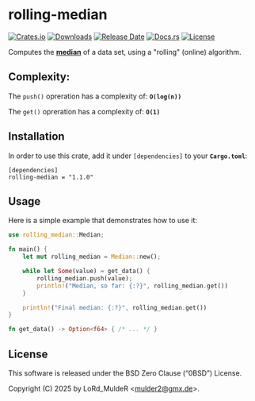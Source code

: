# rolling-median

[![Crates.io](https://img.shields.io/crates/v/rolling-median)](https://crates.io/crates/rolling-median)
[![Downloads](https://img.shields.io/crates/d/rolling-median)](https://crates.io/crates/rolling-median)
[![Release Date](https://img.shields.io/github/release-date/lordmulder/rolling-median)](https://crates.io/crates/rolling-median/versions)
[![Docs.rs](https://img.shields.io/docsrs/rolling-median)](https://docs.rs/rolling-median/latest/)
[![License](https://img.shields.io/crates/l/rolling-median)](https://opensource.org/license/0BSD)

Computes the [**median**](https://en.wikipedia.org/wiki/Median) of a data set, using a "rolling" (online) algorithm.

## Complexity:

The `push()` opreration has a complexity of: **`O(log(n))`**

The `get()` opreration has a complexity of: **`O(1)`**

## Installation

In order to use this crate, add it under `[dependencies]` to your **`Cargo.toml`**:

```
[dependencies]
rolling-median = "1.1.0"
```

## Usage

Here is a simple example that demonstrates how to use it:

```rust
use rolling_median::Median;

fn main() {
    let mut rolling_median = Median::new();

    while let Some(value) = get_data() {
        rolling_median.push(value);
        println!("Median, so far: {:?}", rolling_median.get())
    }

    println!("Final median: {:?}", rolling_median.get())
}

fn get_data() -> Option<f64> { /* ... */ }
```

## License

This software is released under the BSD Zero Clause (“0BSD”) License.

Copyright (C) 2025 by LoRd_MuldeR &lt;mulder2@gmx.de&gt;.
